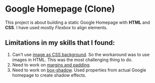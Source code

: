 # Google Homepage (Clone)

This project is about building a static Google Homepage with **HTML** and **CSS**. I have used mostly *Flexbox* to align elements.

## Limitations in my skills that I found:

1. Can't use <ins>image as CSS background</ins>. So the workaround was to use images in HTML. This was the most challenging thing to do.
2. Need to work on <ins>margins and padding</ins>.
3. Need to work on <ins>box-shadow</ins>. Used properties from actual Google homepage to create shadow effects.